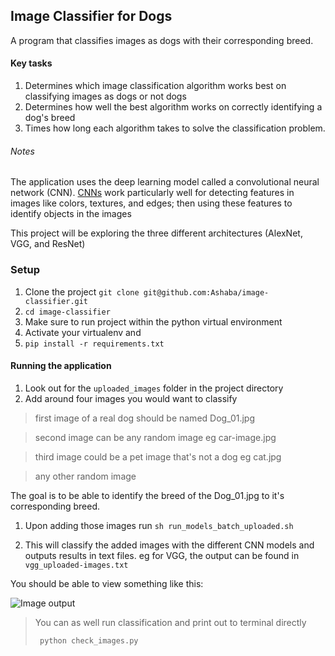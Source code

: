 ## Image Classifier for Dogs

A program that classifies images as dogs with their 
corresponding breed.

#### Key tasks
1. Determines which image classification algorithm works 
best on classifying images as dogs or not dogs
1. Determines how well the best algorithm works on 
correctly identifying a dog's breed
1. Times how long each algorithm takes to solve the 
classification problem.

###### Notes
The application uses the deep learning model called a 
convolutional neural network (CNN).
[CNNs](https://www.tensorflow.org/tutorials/images/cnn) 
work particularly well for detecting features in images like 
colors, textures, and edges; then using these features to 
identify objects in the images

This project will be exploring the three different 
architectures
(AlexNet, VGG, and ResNet)

### Setup
1. Clone the project `git clone git@github.com:Ashaba/image-classifier.git`
1. `cd image-classifier`
1. Make sure to run project within the python virtual environment
1. Activate your virtualenv and
1. `pip install -r requirements.txt`

#### Running the application
1. Look out for the `uploaded_images` folder in the project directory
1. Add around four images you would want to classify

> first image of a real dog should be named Dog_01.jpg

> second image can be any random image eg car-image.jpg

> third image could be a pet image that's not a dog eg cat.jpg

> any other random image

The goal is to be able to identify the breed of the Dog_01.jpg 
to it's corresponding breed.

1. Upon adding those images run `sh run_models_batch_uploaded.sh`

1. This will classify the added images with the different CNN 
models and outputs results in text files.
eg for VGG, the output can be found in `vgg_uploaded-images.txt`

You should be able to view something like this:

![Image output](https://user-images.githubusercontent.com/15690240/73825022-4b65ed80-480c-11ea-9d5c-a152b20edbc4.png)

> You can as well run classification and print out to terminal directly
>
>``` python check_images.py```